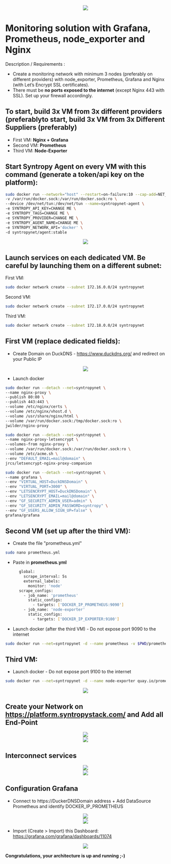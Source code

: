 <center><img src='https://github.com/lorenzo8769/syntropynet-use-cases/blob/mon-1-ui-1/grafana-prometheus-node_exporter-ui/images/Logo.png'></center>



# Monitoring solution with Grafana, Prometheus, node_exporter and Nginx

Description / Requirements :

- Create a monitoring network with minimum 3 nodes (preferably on different providers) with node_exporter, Prometheus, Grafana and Nginx (with Let’s Encrypt SSL certificates).
- There must be __no ports exposed to the internet__ (except Nginx 443 with SSL). Set up your firewall accordingly.

## To start, build 3x VM from 3x different providers (preferablyto start, build 3x VM from 3x Different Suppliers (preferably)

- First VM:   __Nginx + Grafana__
- Second VM:  __Prometheus__
- Third VM:   __Node-Exporter__

## Start Syntropy Agent on every VM with this command (generate a token/api key on the platform):

```bash
sudo docker run --network="host" --restart=on-failure:10 --cap-add=NET_ADMIN --cap-add=SYS_MODULE \
-v /var/run/docker.sock:/var/run/docker.sock:ro \
--device /dev/net/tun:/dev/net/tun --name=syntropynet-agent \
-e SYNTROPY_API_KEY=CHANGE ME \
-e SYNTROPY_TAGS=CHANGE ME \
-e SYNTROPY_PROVIDER=CHANGE ME \
-e SYNTROPY_AGENT_NAME=CHANGE ME \
-e SYNTROPY_NETWORK_API='docker' \
-d syntropynet/agent:stable
```

<center><img src='https://github.com/lorenzo8769/syntropynet-use-cases/blob/mon-1-ui-1/grafana-prometheus-node_exporter-ui/images/End-Point.png'></center>


## Launch services on each dedicated VM. Be careful by launching them on a different subnet:

First VM:
   
```bash
sudo docker network create --subnet 172.16.0.0/24 syntropynet
```

Second VM:

```bash
sudo docker network create --subnet 172.17.0.0/24 syntropynet
```

Third VM:

```bash
sudo docker network create --subnet 172.18.0.0/24 syntropynet
```

## First VM (replace dedicated fields):

- Create Domain on DuckDNS - https://www.duckdns.org/ and redirect on your Public IP

<center><img src='https://github.com/lorenzo8769/syntropynet-use-cases/blob/mon-1-ui-1/grafana-prometheus-node_exporter-ui/images/DuckDNS.png'></center>


- Launch docker

```bash
sudo docker run --detach --net=syntropynet \
--name nginx-proxy \
--publish 80:80 \
--publish 443:443 \
--volume /etc/nginx/certs \
--volume /etc/nginx/vhost.d \
--volume /usr/share/nginx/html \
--volume /var/run/docker.sock:/tmp/docker.sock:ro \
jwilder/nginx-proxy
```

```bash
sudo docker run --detach --net=syntropynet \
--name nginx-proxy-letsencrypt \
--volumes-from nginx-proxy \
--volume /var/run/docker.sock:/var/run/docker.sock:ro \
--volume /etc/acme.sh \
--env "DEFAULT_EMAIL=mail@domain" \
jrcs/letsencrypt-nginx-proxy-companion
```

```bash
sudo docker run --detach --net=syntropynet \
--name grafana \
--env "VIRTUAL_HOST=DuckDNSDomain" \
--env "VIRTUAL_PORT=3000" \
--env "LETSENCRYPT_HOST=DuckDNSDomain" \
--env "LETSENCRYPT_EMAIL=mail@domain" \
--env "GF_SECURITY_ADMIN_USER=admin" \
--env "GF_SECURITY_ADMIN_PASSWORD=syntropy" \
--env "GF_USERS_ALLOW_SIGN_UP=false" \
grafana/grafana
```

## Second VM (set up after the third VM):

- Create the file "prometheus.yml"

```bash    
sudo nano prometheus.yml
```

- Paste in __prometheus.yml__

```bash
      global:
        scrape_interval: 5s
        external_labels:
          monitor: 'node'
      scrape_configs:
        - job_name: 'prometheus'
          static_configs:
            - targets: ['DOCKER_IP_PROMETHEUS:9090']
        - job_name: 'node-exporter'
          static_configs:
            - targets: ['DOCKER_IP_EXPORTER:9100']
```

- Launch docker (after the third VM) - Do not expose port 9090 to the internet 

```bash
sudo docker run --net=syntropynet -d --name prometheus -v $PWD/prometheus.yml:/etc/prometheus/prometheus.yml prom/prometheus:latest
```

## Third VM: 

- Launch docker - Do not expose port 9100 to the internet 

```bash
sudo docker run --net=syntropynet -d --name node-exporter quay.io/prometheus/node-exporter
```

<center><img src='https://github.com/lorenzo8769/syntropynet-use-cases/blob/mon-1-ui-1/grafana-prometheus-node_exporter-ui/images/End-Point%20and%20Services.png'></center>



## Create your Network on https://platform.syntropystack.com/ and Add all End-Point

<center><img src='https://github.com/lorenzo8769/syntropynet-use-cases/blob/mon-1-ui-1/grafana-prometheus-node_exporter-ui/images/Create-Network.png'></center>
<center><img src='https://github.com/lorenzo8769/syntropynet-use-cases/blob/mon-1-ui-1/grafana-prometheus-node_exporter-ui/images/Network%20Syntropy.png'></center>



## Interconnect services

<center><img src='https://github.com/lorenzo8769/syntropynet-use-cases/blob/mon-1-ui-1/grafana-prometheus-node_exporter-ui/images/Network_Topology.png'></center>
<center><img src='https://github.com/lorenzo8769/syntropynet-use-cases/blob/mon-1-ui-1/grafana-prometheus-node_exporter-ui/images/Network_Interonnexion.png'></center>



## Configuration Grafana

- Connect to https://DuckerDNSDomain address + Add DataSource Prometheus and identify DOCKER_IP_PROMETHEUS

<center><img src='https://github.com/lorenzo8769/syntropynet-use-cases/blob/mon-1-ui-1/grafana-prometheus-node_exporter-ui/images/Grafana.png'></center>
<center><img src='https://github.com/lorenzo8769/syntropynet-use-cases/blob/mon-1-ui-1/grafana-prometheus-node_exporter-ui/images/DataSource-Prometheus.png'></center>

- Import (Create > Import) this Dashboard: https://grafana.com/grafana/dashboards/11074
<center><img src='https://github.com/lorenzo8769/syntropynet-use-cases/blob/mon-1-ui-1/grafana-prometheus-node_exporter-ui/images/SnapShot%20Node%20Exporter%20with%20Prometheus%20on%20Grafana.png'></center>


__Congratulations, your architecture is up and running ;-)__

